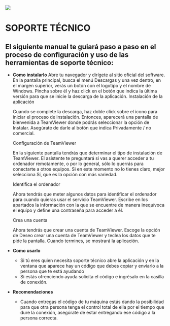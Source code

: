![](https://sophosnews.files.wordpress.com/2016/06/tv-12002.png?w=780&h=408&crop=1)


# **SOPORTE TÉCNICO**

## El siguiente manual te guiará paso a paso en el proceso de configuración y uso de las herramientas de soporte técnico:



* **Como instalarlo**
Abre tu navegador y dirígete al sitio oficial del software. En la pantalla principal, busca el menú Descargas y una vez dentro, en el margen superior, verás un botón con el logotipo y el nombre de Windows. Pincha sobre él y haz click en el botón que indica la última versión para que se inicie la descarga de la aplicación.
Instalación de la aplicación

    Cuando se complete la descarga, haz doble click sobre el icono para iniciar el proceso de instalación. Entonces, aparecerá una pantalla de bienvenida a TeamViewer donde podrás seleccionar la opción de Instalar. Asegúrate de darle al botón que indica Privadamente / no comercial.

    Configuración de TeamViewer

    En la siguiente pantalla tendrás que determinar el tipo de instalación de TeamViewer. El asistente te preguntará si vas a querer acceder a tu ordenador remotamente, o por lo general, sólo lo querrás para conectarte a otros equipos. Si en este momento no lo tienes claro, mejor selecciona Sí, que es la opción con más variedad.

    Identifica el ordenador

    Ahora tendrás que meter algunos datos para identificar el ordenador para cuando quieras usar el servicio TeamViewer. Escribe en los apartados la información con la que se encuentre de manera inequívoca el equipo y define una contraseña para acceder a él.

    Crea una cuenta

    Ahora tendrás que crear una cuenta de TeamViewer. Escoge la opción de Deseo crear una cuenta de TeamViewer y teclea los datos que te pide la pantalla. Cuando termines, se mostrará la aplicación.
* **Como usarlo**
    * Si tú eres quien necesita soporte técnico abre la aplicación y en la ventana que aparece hay un código que debes copiar y enviarlo a la persona que te está ayudando
    * Si estás ofrenciendo ayuda solicita el código e ingrésalo en la casilla de conexión.
* **Recomendaciones**
    * Cuando entregas el código de tu máquina estás dando la posibilidad para que otra persona tenga el control total de ella por el tiempo que dure la conexión, asegúrate de estar entregando ese código a la persona correcta.
